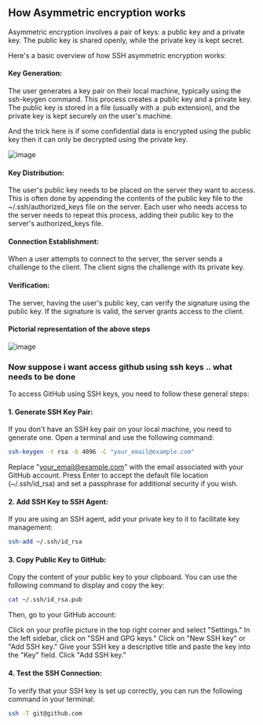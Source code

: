 ## How Asymmetric encryption works 

Asymmetric encryption involves a pair of keys: a public key and a private key. The public key is shared openly, while the private key is kept secret.

Here's a basic overview of how SSH asymmetric encryption works:

#### Key Generation:

The user generates a key pair on their local machine, typically using the ssh-keygen command.
This process creates a public key and a private key. The public key is stored in a file (usually with a .pub extension), and the private key is kept securely on the user's machine.

And the trick here is if some confidential data is encrypted using the public key then it can only be decrypted using the private key.

![image](https://github.com/MeSabya/Kubernetes/assets/33947539/c84ff33d-c72c-4e64-a492-ec813424eaf9)

#### Key Distribution:

The user's public key needs to be placed on the server they want to access. This is often done by appending the contents of the public key file to the ~/.ssh/authorized_keys file on the server.
Each user who needs access to the server needs to repeat this process, adding their public key to the server's authorized_keys file.

#### Connection Establishment:

When a user attempts to connect to the server, the server sends a challenge to the client.
The client signs the challenge with its private key.

#### Verification:

The server, having the user's public key, can verify the signature using the public key.
If the signature is valid, the server grants access to the client.

#### Pictorial representation of the above steps
![image](https://github.com/MeSabya/Kubernetes/assets/33947539/17454381-bb79-4231-b139-00149d7ebdf1)

### Now suppose i want access github using ssh keys .. what needs to be done 

To access GitHub using SSH keys, you need to follow these general steps:

#### 1. Generate SSH Key Pair:
If you don't have an SSH key pair on your local machine, you need to generate one. Open a terminal and use the following command:

```bash
ssh-keygen -t rsa -b 4096 -C "your_email@example.com"
```

Replace "your_email@example.com" with the email associated with your GitHub account. Press Enter to accept the default file location (~/.ssh/id_rsa) and set a passphrase for additional security if you wish.

#### 2. Add SSH Key to SSH Agent:
If you are using an SSH agent, add your private key to it to facilitate key management:

```bash
ssh-add ~/.ssh/id_rsa
```

#### 3. Copy Public Key to GitHub:
Copy the content of your public key to your clipboard. You can use the following command to display and copy the key:

``` bash
cat ~/.ssh/id_rsa.pub
```

Then, go to your GitHub account:

Click on your profile picture in the top right corner and select "Settings."
In the left sidebar, click on "SSH and GPG keys."
Click on "New SSH key" or "Add SSH key."
Give your SSH key a descriptive title and paste the key into the "Key" field.
Click "Add SSH key."

#### 4. Test the SSH Connection:
To verify that your SSH key is set up correctly, you can run the following command in your terminal:

```bash
ssh -T git@github.com
```
